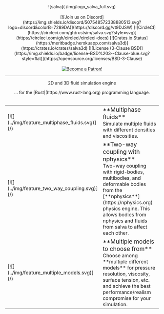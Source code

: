 <center>
![salva](./img/logo_salva_full.svg)
</center>
<br/>
<center>
[![Join us on Discord](https://img.shields.io/discord/507548572338880513.svg?logo=discord&colorB=7289DA)](https://discord.gg/vt9DJSW)
[![CircleCI](https://circleci.com/gh/rustsim/salva.svg?style=svg)](https://circleci.com/gh/circleci/circleci-docs)
[![Crates.io Status](https://meritbadge.herokuapp.com/salva3d)](https://crates.io/crates/salva3d)
[![License (3-Clause BSD)](https://img.shields.io/badge/license-BSD%203--Clause-blue.svg?style=flat)](https://opensource.org/licenses/BSD-3-Clause)
<div style="text-align:center">
<br/>
<a href="https://www.patreon.com/bePatron?u=7111380" ><img src="../img/become_a_patron_button.png" alt="Become a Patron!" /></a>

-----

<span class="h1 headline">2D and 3D fluid simulation engine</span>
<div></div>
<span class="subheadline">… for the [Rust](https://www.rust-lang.org) programming language.</span>
</center>

<br>

<table markdown="1">
<tr>
    <td>[![](../img/feature_multiphase_fluids.svg)](/)</td>
    <td style="vertical-align:middle">
    <!-- <a href="../feature_multiphase_fluids" id="no_highlight"> -->
    <div>
    <big>**Multiphase fluids**</big>
    <!-- <span class="home_dummy_link">&nbsp;<i class="fa fa-external-link" aria-hidden="true"></i></span> -->
    <br>
    Simulate multiple fluids with different densities and viscosities.
    </div>
    <!-- </a> -->
    </td>
</tr>
<tr>
    <td>[![](../img/feature_two_way_coupling.svg)](/)</td>
    <td style="vertical-align:middle">
    <!-- <a href="../two_way_coupling" id="no_highlight"> -->
    <div>
    <big>**Two-way coupling with nphysics**</big>
    <!-- <span class="home_dummy_link">&nbsp;<i class="fa fa-external-link" aria-hidden="true"></i></span> -->
    <br>
    Two-way coupling with rigid-bodies, multibodies, and deformable bodies from the [**nphysics**](https://nphysics.org) physics engine.
    This allows bodies from nphysics and fluids from salva to affect each other.
    </div>
    <!-- </a> -->
    </td>
</tr>
<tr>
    <td>[![](../img/feature_multiple_models.svg)](/)</td>
    <td style="vertical-align:middle">
    <!-- <a href="../feature_multiple_models" id="no_highlight"> -->
    <div>
    <big>**Multiple models to choose from**</big>
    <!-- <span class="home_dummy_link">&nbsp;<i class="fa fa-external-link" aria-hidden="true"></i></span> -->
    <br>
    Choose among **multiple different models** for pressure resolution, viscosity, surface tension, etc. and achieve the best
    performance/realism compromise for your simulation.
    </div>
    <!-- </a> -->
    </td>
</tr>

</table>
